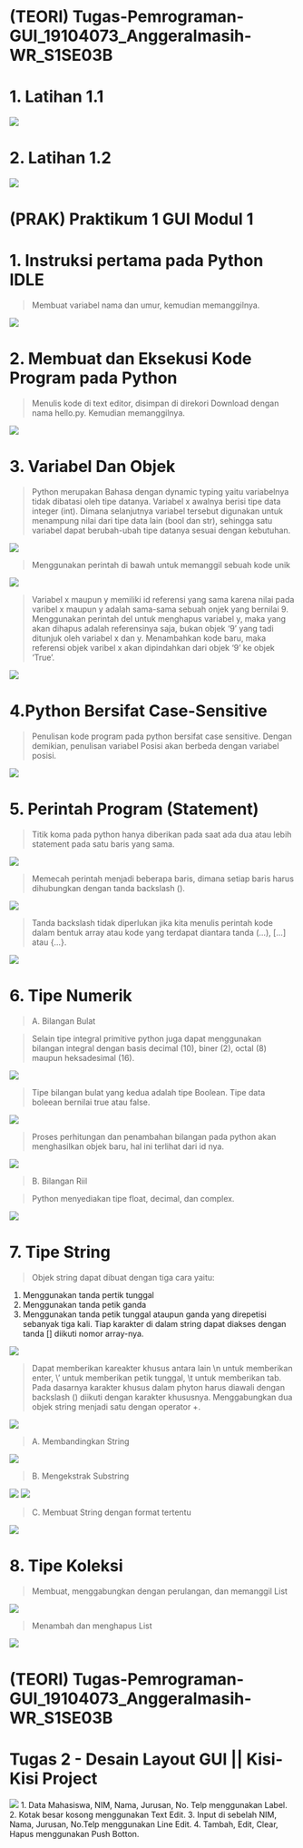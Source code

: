 # (TEORI) Tugas-Pemrograman-GUI_19104073_Anggeralmasih-WR_S1SE03B

# 1. Latihan 1.1
<img src = "https://github.com/anggeralmasih/Tugas-Pemrograman-GUI_19104073_Anggeralmasih-WR_S1SE03B/blob/main/Latihan%20GUI%20(Qt%20Designer)/Lat_1.1.png">

# 2. Latihan 1.2
<img src = "https://github.com/anggeralmasih/Tugas-Pemrograman-GUI_19104073_Anggeralmasih-WR_S1SE03B/blob/main/Latihan%20GUI%20(Qt%20Designer)/Lat_1.2.png">


# (PRAK) Praktikum 1 GUI Modul 1
# 1. Instruksi pertama pada Python IDLE
> Membuat variabel nama dan umur, kemudian memanggilnya.
<img src = "https://github.com/anggeralmasih/Pemrograman-dan-Praktikum-GUI_19104073_Anggeralmasih-WR_S1SE03B/blob/main/Praktikum%201/1.%20print%20ucok.png">

# 2. Membuat dan Eksekusi Kode Program pada Python
> Menulis kode di text editor, disimpan di direkori Download dengan nama hello.py. Kemudian memanggilnya.
<img src = "https://github.com/anggeralmasih/Pemrograman-dan-Praktikum-GUI_19104073_Anggeralmasih-WR_S1SE03B/blob/main/Praktikum%201/2.%20hello%20world%20cd%20downloads.png">

# 3. Variabel Dan Objek
> Python merupakan Bahasa dengan dynamic typing yaitu variabelnya tidak dibatasi oleh tipe datanya. Variabel x awalnya berisi tipe data integer (int). Dimana selanjutnya variabel tersebut digunakan untuk menampung nilai dari tipe data lain (bool dan str), sehingga satu variabel dapat berubah-ubah tipe datanya sesuai dengan
kebutuhan.
<img src = "https://github.com/anggeralmasih/Pemrograman-dan-Praktikum-GUI_19104073_Anggeralmasih-WR_S1SE03B/blob/main/Praktikum%201/3.%20var%20dan%20obj%201.png">

> Menggunakan perintah di bawah untuk memanggil sebuah kode unik
<img src = "https://github.com/anggeralmasih/Pemrograman-dan-Praktikum-GUI_19104073_Anggeralmasih-WR_S1SE03B/blob/main/Praktikum%201/3.%20var%20dan%20obj%202.png">

> Variabel x maupun y memiliki id referensi yang sama karena nilai pada varibel x maupun y adalah sama-sama sebuah onjek yang bernilai 9. Menggunakan perintah del untuk menghapus variabel y, maka yang akan dihapus adalah referensinya saja, bukan objek ‘9’ yang tadi ditunjuk oleh variabel x dan y. Menambahkan kode baru, maka referensi objek varibel x akan dipindahkan dari objek ‘9’ ke objek ‘True’. 
<img src = "https://github.com/anggeralmasih/Pemrograman-dan-Praktikum-GUI_19104073_Anggeralmasih-WR_S1SE03B/blob/main/Praktikum%201/3.%20var%20dan%20obj%203.png">

# 4.Python Bersifat Case-Sensitive
> Penulisan kode program pada python bersifat case sensitive. Dengan demikian, penulisan variabel Posisi akan berbeda dengan variabel posisi.
<img src = "https://github.com/anggeralmasih/Pemrograman-dan-Praktikum-GUI_19104073_Anggeralmasih-WR_S1SE03B/blob/main/Praktikum%201/4.%20case%20sensitive.png">

# 5. Perintah Program (Statement)
> Titik koma pada python
hanya diberikan pada saat ada dua atau lebih statement pada satu baris yang sama.
<img src = "https://github.com/anggeralmasih/Pemrograman-dan-Praktikum-GUI_19104073_Anggeralmasih-WR_S1SE03B/blob/main/Praktikum%201/5.%20perintah%20program%201.png">

> Memecah perintah menjadi beberapa baris, dimana setiap baris harus dihubungkan dengan tanda backslash (\).
<img src = "https://github.com/anggeralmasih/Pemrograman-dan-Praktikum-GUI_19104073_Anggeralmasih-WR_S1SE03B/blob/main/Praktikum%201/5.%20perintah%20program%202.png">

> Tanda backslash tidak diperlukan jika kita menulis perintah kode dalam bentuk
array atau kode yang terdapat diantara tanda (…), […] atau {…}.
<img src = "https://github.com/anggeralmasih/Pemrograman-dan-Praktikum-GUI_19104073_Anggeralmasih-WR_S1SE03B/blob/main/Praktikum%201/5.%20perintah%20program%203.png">

# 6. Tipe Numerik
> A. Bilangan Bulat

> Selain tipe integral primitive python juga dapat menggunakan bilangan integral dengan basis decimal (10), biner (2), octal (8) maupun heksadesimal (16).
<img src = "https://github.com/anggeralmasih/Pemrograman-dan-Praktikum-GUI_19104073_Anggeralmasih-WR_S1SE03B/blob/main/Praktikum%201/6.%20tipe%20numerik%20(bilbul)%201.png">

> Tipe bilangan bulat yang kedua adalah tipe Boolean. Tipe data boleean bernilai true atau false.
<img src = "https://github.com/anggeralmasih/Pemrograman-dan-Praktikum-GUI_19104073_Anggeralmasih-WR_S1SE03B/blob/main/Praktikum%201/6.%20tipe%20numerik%20(bilbul)%202.png">

> Proses perhitungan dan penambahan bilangan pada python akan menghasilkan objek baru, hal ini terlihat dari id nya.
<img src = "https://github.com/anggeralmasih/Pemrograman-dan-Praktikum-GUI_19104073_Anggeralmasih-WR_S1SE03B/blob/main/Praktikum%201/6.%20tipe%20numerik%20(bilbul)%203.png">

> B. Bilangan Riil

> Python menyediakan tipe float, decimal, dan complex.
<img src = "https://github.com/anggeralmasih/Pemrograman-dan-Praktikum-GUI_19104073_Anggeralmasih-WR_S1SE03B/blob/main/Praktikum%201/6.%20tipe%20numerik%20(bilriil)%204.png">

# 7. Tipe String
> Objek string dapat dibuat dengan tiga cara yaitu:
1. Menggunakan tanda pertik tunggal
2. Menggunakan tanda petik ganda
3. Menggunakan tanda petik tunggal ataupun ganda yang direpetisi sebanyak tiga kali.
Tiap karakter di dalam string dapat diakses dengan tanda [] diikuti nomor array-nya.
<img src = "https://github.com/anggeralmasih/Pemrograman-dan-Praktikum-GUI_19104073_Anggeralmasih-WR_S1SE03B/blob/main/Praktikum%201/7.%20tipe%20string%201.png">

> Dapat memberikan kareakter khusus antara lain \n untuk memberikan enter, \’ untuk memberikan petik tunggal, \t untuk memberikan tab. Pada dasarnya karakter khusus dalam phyton harus diawali dengan backslash (\) diikuti dengan karakter khususnya. Menggabungkan dua objek string menjadi satu dengan operator +.
<img src = "https://github.com/anggeralmasih/Pemrograman-dan-Praktikum-GUI_19104073_Anggeralmasih-WR_S1SE03B/blob/main/Praktikum%201/7.%20tipe%20string%202.png">

> A. Membandingkan String
<img src = "https://github.com/anggeralmasih/Pemrograman-dan-Praktikum-GUI_19104073_Anggeralmasih-WR_S1SE03B/blob/main/Praktikum%201/7.%20tipe%20string%20(banding%20string)%203.png">

> B. Mengekstrak Substring
<img src = "https://github.com/anggeralmasih/Pemrograman-dan-Praktikum-GUI_19104073_Anggeralmasih-WR_S1SE03B/blob/main/Praktikum%201/7.%20tipe%20string%20(ekstrak%20string)%204.png">

<img src = "https://github.com/anggeralmasih/Pemrograman-dan-Praktikum-GUI_19104073_Anggeralmasih-WR_S1SE03B/blob/main/Praktikum%201/7.%20tipe%20string%20(ekstrak%20string)%205.png">

> C. Membuat String dengan format tertentu
<img src = "https://github.com/anggeralmasih/Pemrograman-dan-Praktikum-GUI_19104073_Anggeralmasih-WR_S1SE03B/blob/main/Praktikum%201/7.%20tipe%20string%20(format%20tertentu)%206.png">

# 8. Tipe Koleksi
> Membuat, menggabungkan dengan perulangan, dan memanggil List
<img src = "https://github.com/anggeralmasih/Pemrograman-dan-Praktikum-GUI_19104073_Anggeralmasih-WR_S1SE03B/blob/main/Praktikum%201/8.%20tipe%20koleksi%20(create%20list)%201.png">

> Menambah dan menghapus List
<img src = "https://github.com/anggeralmasih/Pemrograman-dan-Praktikum-GUI_19104073_Anggeralmasih-WR_S1SE03B/blob/main/Praktikum%201/8.%20tipe%20koleksi%20(del%20%26%20add(insert)%20list)%202.png">

# (TEORI) Tugas-Pemrograman-GUI_19104073_Anggeralmasih-WR_S1SE03B
# Tugas 2 - Desain Layout GUI || Kisi-Kisi Project
<img src = "https://github.com/anggeralmasih/Pemrograman-dan-Praktikum-GUI_19104073_Anggeralmasih-WR_S1SE03B/blob/main/Project%20Kisi-Kisi%20GUI/Capture.PNG">
1. Data Mahasiswa, NIM, Nama, Jurusan, No. Telp menggunakan Label.
2. Kotak besar kosong menggunakan Text Edit.
3. Input di sebelah NIM, Nama, Jurusan, No.Telp menggunakan Line Edit.
4. Tambah, Edit, Clear, Hapus menggunakan Push Botton.
